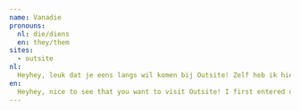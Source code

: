 ```yaml
---
name: Vanadie
pronouns: 
  nl: die/diens
  en: they/them
sites:
  - outsite
nl:
  Heyhey, leuk dat je eens langs wil komen bij Outsite! Zelf heb ik hier tegen het eind van 2021 voor het eerst voet binnengezet toen ik net in Delft woonde en de weg kwijt was in het centrum. Ik voelde me toen al zo thuis bij de lieve mensen hier, dat ik steeds vaker kwam. In het begin vond ik dat best wel gek en eng omdat ik veel rare dingen hoorde over de cultuur bij studentenverenigingen (en omdat ik geen student was), maar hier is het gewoon, open en queer. De meeste tijd sta ik nu voor (of meestal achter) de bar om bij te praten met vrienden, maar het leukste vind ik om grote events te organiseren met een van de vele commissies.
en:
  Heyhey, nice to see that you want to visit Outsite! I first entered our building towards the end of 2021 when I just started living in Delft and got lost in the city centre. I felt at home with the lovely people here so quickly that I came more and more often. At first I found it quite weird and scary because I heard a lot of bad things about student culture (and because I wasn't a student), but here it's casual, open and queer. Most of my time I can be found in front of (or usually behind) the bar to catch up with friends, but what I enjoy the most is organising big events with one of the many committees.
---
```

